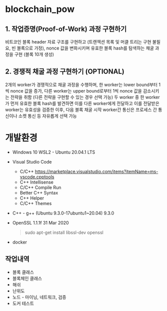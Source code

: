 # blockchain_pow

## 1. 작업증명(Proof-of-Work) 과정 구현하기

비트코인 블록 header 자료 구조를 구현하고 (트랜잭션 목록 및 머클 트리는 구현 불필요, 빈 블록으로 가정), nonce 값을 변화시키며 유효한 블록 hash를 탐색하는 채굴 과정을 구현 (블록 10개 생성)

## 2. 경쟁적 채굴 과정 구현하기 (OPTIONAL)

2개의 worker가 경쟁적으로 채굴 과정을 수행하며, 한 worker는 lower bound부터 1씩 nonce 값을 증가, 다른 worker는 upper bound로부터 1씩 nonce 값을 감소시키는 전략을 취함 (다른 전략을 구현할 수 있는 경우 선택 가능)
두 worker 중 한 worker가 먼저 유효한 블록 hash를 발견하면 이를 다른 worker에게 전달하고 이를 전달받은 worker는 유효성을 검증한 이후, 다음 블록 채굴 시작
worker간 통신은 프로세스 간 통신이나 소켓 통신 등 자유롭게 선택 가능




# 개발환경

- Windows 10 WSL2 - Ubuntu 20.04.1 LTS
- Visual Studio Code
  - C/C++ https://marketplace.visualstudio.com/items?itemName=ms-vscode.cpptools
  - C++ Intellisense
  - C/C++ Compile Run
  - Better C++ Syntax
  - C++ Helper
  - C/C++ Themes

- C++ - g++ (Ubuntu 9.3.0-17ubuntu1~20.04) 9.3.0
- OpenSSL 1.1.1f  31 Mar 2020
    > sudo apt-get install libssl-dev openssl

- docker

## 작업내역
- 블록 클래스
- 블록체인 클래스 
- 해쉬
- 난위도
- 노드 - 마이닝, 네트워크, 검증
- 도커 테스트
